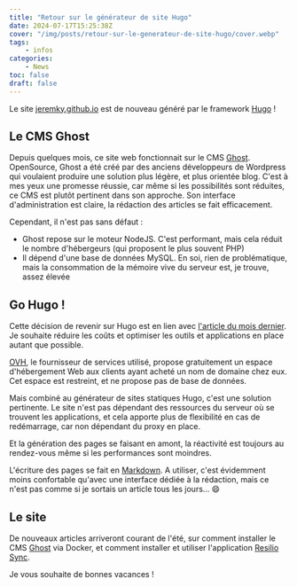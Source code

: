 ```yaml
---
title: "Retour sur le générateur de site Hugo"
date: 2024-07-17T15:25:38Z
cover: "/img/posts/retour-sur-le-generateur-de-site-hugo/cover.webp"
tags:
    - infos
categories:
    - News
toc: false
draft: false
---
```


Le site [jeremky.github.io](https://jeremky.github.io) est de nouveau généré par le framework [Hugo](https://gohugo.io) !

## Le CMS Ghost

Depuis quelques mois, ce site web fonctionnait sur le CMS [Ghost](https://ghost.org). OpenSource, Ghost a été créé par des anciens développeurs de Wordpress qui voulaient produire une solution plus légère, et plus orientée blog. C'est à mes yeux une promesse réussie, car même si les possibilités sont réduites, ce CMS est plutôt pertinent dans son approche. Son interface d'administration est claire, la rédaction des articles se fait efficacement.

Cependant, il n'est pas sans défaut :
- Ghost repose sur le moteur NodeJS. C'est performant, mais cela réduit le nombre d'hébergeurs (qui proposent le plus souvent PHP)
- Il dépend d'une base de données MySQL. En soi, rien de problématique, mais la consommation de la mémoire vive du serveur est, je trouve, assez élevée

## Go Hugo !

Cette décision de revenir sur Hugo est en lien avec [l'article du mois dernier](/posts/informations-au-sujet-du-site/). Je souhaite réduire les coûts et optimiser les outils et applications en place autant que possible.

[OVH](https://www.ovhcloud.com/fr/), le fournisseur de services utilisé, propose gratuitement un espace d'hébergement Web aux clients ayant acheté un nom de domaine chez eux. Cet espace est restreint, et ne propose pas de base de données. 

Mais combiné au générateur de sites statiques Hugo, c'est une solution pertinente. Le site n'est pas dépendant des ressources du serveur où se trouvent les applications, et cela apporte plus de flexibilité en cas de redémarrage, car non dépendant du proxy en place.

Et la génération des pages se faisant en amont, la réactivité est toujours au rendez-vous même si les performances sont moindres.

L'écriture des pages se fait en [Markdown](https://fr.wikipedia.org/wiki/Markdown). A utiliser, c'est évidemment moins confortable qu'avec une interface dédiée à la rédaction, mais ce n'est pas comme si je sortais un article tous les jours... :smile:

## Le site

De nouveaux articles arriveront courant de l'été, sur comment installer le CMS [Ghost](https://ghost.org/) via Docker, et comment installer et utiliser l'application [Resilio Sync](https://www.resilio.com/individuals/).

Je vous souhaite de bonnes vacances !
